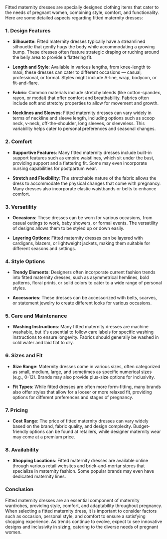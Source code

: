 Fitted maternity dresses are specially designed clothing items that cater to the needs of pregnant women, combining style, comfort, and functionality. Here are some detailed aspects regarding fitted maternity dresses:

### 1. Design Features
- **Silhouette**: Fitted maternity dresses typically have a streamlined silhouette that gently hugs the body while accommodating a growing bump. These dresses often feature strategic draping or ruching around the belly area to provide a flattering fit.
  
- **Length and Style**: Available in various lengths, from knee-length to maxi, these dresses can cater to different occasions — casual, professional, or formal. Styles might include A-line, wrap, bodycon, or fit-and-flare.

- **Fabric**: Common materials include stretchy blends (like cotton-spandex, rayon, or modal) that offer comfort and breathability. Fabrics often include soft and stretchy properties to allow for movement and growth.

- **Necklines and Sleeves**: Fitted maternity dresses can vary widely in terms of neckline and sleeve length, including options such as scoop neck, v-neck, off-the-shoulder, long sleeves, or sleeveless. This variability helps cater to personal preferences and seasonal changes.

### 2. Comfort
- **Supportive Features**: Many fitted maternity dresses include built-in support features such as empire waistlines, which sit under the bust, providing support and a flattering fit. Some may even incorporate nursing capabilities for postpartum wear.

- **Stretch and Flexibility**: The stretchable nature of the fabric allows the dress to accommodate the physical changes that come with pregnancy. Many dresses also incorporate elastic waistbands or belts to enhance comfort.

### 3. Versatility
- **Occasions**: These dresses can be worn for various occasions, from casual outings to work, baby showers, or formal events. The versatility of designs allows them to be styled up or down easily.

- **Layering Options**: Fitted maternity dresses can be layered with cardigans, blazers, or lightweight jackets, making them suitable for different seasons and settings.

### 4. Style Options
- **Trendy Elements**: Designers often incorporate current fashion trends into fitted maternity dresses, such as asymmetrical hemlines, bold patterns, floral prints, or solid colors to cater to a wide range of personal styles.

- **Accessories**: These dresses can be accessorized with belts, scarves, or statement jewelry to create different looks for various occasions.

### 5. Care and Maintenance
- **Washing Instructions**: Many fitted maternity dresses are machine washable, but it's essential to follow care labels for specific washing instructions to ensure longevity. Fabrics should generally be washed in cold water and laid flat to dry.

### 6. Sizes and Fit
- **Size Range**: Maternity dresses come in various sizes, often categorized as small, medium, large, and sometimes as specific numerical sizes (e.g., 0-12). Brands may also provide plus-size options for inclusivity.

- **Fit Types**: While fitted dresses are often more form-fitting, many brands also offer styles that allow for a looser or more relaxed fit, providing options for different preferences and stages of pregnancy.

### 7. Pricing
- **Cost Range**: The price of fitted maternity dresses can vary widely based on the brand, fabric quality, and design complexity. Budget-friendly options can be found at retailers, while designer maternity wear may come at a premium price.

### 8. Availability
- **Shopping Locations**: Fitted maternity dresses are available online through various retail websites and brick-and-mortar stores that specialize in maternity fashion. Some popular brands may even have dedicated maternity lines.

### Conclusion
Fitted maternity dresses are an essential component of maternity wardrobes, providing style, comfort, and adaptability throughout pregnancy. When selecting a fitted maternity dress, it is important to consider factors such as occasion, personal style, and comfort to ensure a satisfying shopping experience. As trends continue to evolve, expect to see innovative designs and inclusivity in sizing, catering to the diverse needs of pregnant women.